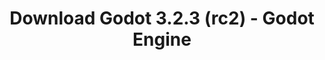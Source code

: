 ---
# Generated by /scripts/js/download_archive_generator !!! do not edit by hand !!!
title: 'Download Godot 3.2.3 (rc2) - Godot Engine'
type: 'download/archive'
name: '3.2.3'
flavor: 'rc2'
release_date: '2020-07-28T03:00:00-00:00'
release_notes: '/article/release-candidate-godot-3-2-3-rc-2/'
links:
  android.apk:
    name: 'android.apk'
    title: 'Android'
    caption: 'Universal APK (ARM64 + ARMv7 + x86_64 + x86)'
    tags:
      - 'APK download'
      - 'ARM64/v7'
      - 'x86 (64 & 32 bit)'
    hosts:
      github_builds:
        regular: 'https://github.com/godotengine/godot-builds/releases/download/3.2.3-rc2/Godot_v3.2.3-rc2_android_editor.apk'
        mono: '#'
      github:
        regular: 'https://github.com/godotengine/godot/releases/download/3.2.3-rc2/Godot_v3.2.3-rc2_android_editor.apk'
        mono: '#'
  macos.universal:
    name: 'macos.universal'
    title: 'macOS'
    caption: 'Universal (x86_64 + Apple Silicon)'
    tags:
      - 'Intel/Apple Silicon'
      - '64 bit'
    hosts:
      github_builds:
        regular: 'https://github.com/godotengine/godot-builds/releases/download/3.2.3-rc2/Godot_v3.2.3-rc2_osx.universal.zip'
        mono: 'https://github.com/godotengine/godot-builds/releases/download/3.2.3-rc2/Godot_v3.2.3-rc2_mono_osx.universal.zip'
      github:
        regular: 'https://github.com/godotengine/godot/releases/download/3.2.3-rc2/Godot_v3.2.3-rc2_osx.universal.zip'
        mono: 'https://github.com/godotengine/godot/releases/download/3.2.3-rc2/Godot_v3.2.3-rc2_mono_osx.universal.zip'
  windows.64:
    name: 'windows.64'
    title: 'Windows'
    caption: 'Standard (x86_64)'
    tags:
      - '64 bit'
    hosts:
      github_builds:
        regular: 'https://github.com/godotengine/godot-builds/releases/download/3.2.3-rc2/Godot_v3.2.3-rc2_win64.exe.zip'
        mono: 'https://github.com/godotengine/godot-builds/releases/download/3.2.3-rc2/Godot_v3.2.3-rc2_mono_win64.zip'
      github:
        regular: 'https://github.com/godotengine/godot/releases/download/3.2.3-rc2/Godot_v3.2.3-rc2_win64.exe.zip'
        mono: 'https://github.com/godotengine/godot/releases/download/3.2.3-rc2/Godot_v3.2.3-rc2_mono_win64.zip'
  linux_server.headless.64:
    name: 'linux_server.headless.64'
    title: 'Linux Server'
    caption: 'Headless (x86_64)'
    tags:
      - '64 bit'
      - 'Headless'
    hosts:
      github_builds:
        regular: 'https://github.com/godotengine/godot-builds/releases/download/3.2.3-rc2/Godot_v3.2.3-rc2_linux_headless.64.zip'
        mono: 'https://github.com/godotengine/godot-builds/releases/download/3.2.3-rc2/Godot_v3.2.3-rc2_mono_linux_headless_64.zip'
      github:
        regular: 'https://github.com/godotengine/godot/releases/download/3.2.3-rc2/Godot_v3.2.3-rc2_linux_headless.64.zip'
        mono: 'https://github.com/godotengine/godot/releases/download/3.2.3-rc2/Godot_v3.2.3-rc2_mono_linux_headless_64.zip'
  web:
    name: 'web'
    title: 'Web editor'
    caption: ''
    tags:
      - 'Self-hosted'
      - 'Cross-platform'
    hosts:
      github_builds:
        regular: 'https://github.com/godotengine/godot-builds/releases/download/3.2.3-rc2/Godot_v3.2.3-rc2_web_editor.zip'
        mono: '#'
      github:
        regular: 'https://github.com/godotengine/godot/releases/download/3.2.3-rc2/Godot_v3.2.3-rc2_web_editor.zip'
        mono: '#'
  linux.64:
    name: 'linux.64'
    title: 'Linux'
    caption: 'Standard (x86_64)'
    tags:
      - '64 bit'
    hosts:
      github_builds:
        regular: 'https://github.com/godotengine/godot-builds/releases/download/3.2.3-rc2/Godot_v3.2.3-rc2_x11.64.zip'
        mono: 'https://github.com/godotengine/godot-builds/releases/download/3.2.3-rc2/Godot_v3.2.3-rc2_mono_x11_64.zip'
      github:
        regular: 'https://github.com/godotengine/godot/releases/download/3.2.3-rc2/Godot_v3.2.3-rc2_x11.64.zip'
        mono: 'https://github.com/godotengine/godot/releases/download/3.2.3-rc2/Godot_v3.2.3-rc2_mono_x11_64.zip'
  linux.32:
    name: 'linux.32'
    title: 'Linux'
    caption: 'Standard (x86)'
    tags:
      - '32 bit'
    hosts:
      github_builds:
        regular: 'https://github.com/godotengine/godot-builds/releases/download/3.2.3-rc2/Godot_v3.2.3-rc2_x11.32.zip'
        mono: 'https://github.com/godotengine/godot-builds/releases/download/3.2.3-rc2/Godot_v3.2.3-rc2_mono_x11_32.zip'
      github:
        regular: 'https://github.com/godotengine/godot/releases/download/3.2.3-rc2/Godot_v3.2.3-rc2_x11.32.zip'
        mono: 'https://github.com/godotengine/godot/releases/download/3.2.3-rc2/Godot_v3.2.3-rc2_mono_x11_32.zip'
  windows.32:
    name: 'windows.32'
    title: 'Windows'
    caption: 'Standard (x86)'
    tags:
      - '32 bit'
    hosts:
      github_builds:
        regular: 'https://github.com/godotengine/godot-builds/releases/download/3.2.3-rc2/Godot_v3.2.3-rc2_win32.exe.zip'
        mono: 'https://github.com/godotengine/godot-builds/releases/download/3.2.3-rc2/Godot_v3.2.3-rc2_mono_win32.zip'
      github:
        regular: 'https://github.com/godotengine/godot/releases/download/3.2.3-rc2/Godot_v3.2.3-rc2_win32.exe.zip'
        mono: 'https://github.com/godotengine/godot/releases/download/3.2.3-rc2/Godot_v3.2.3-rc2_mono_win32.zip'
  linux_server.64:
    name: 'linux_server.64'
    title: 'Linux Server'
    caption: 'Standard (x86_64)'
    tags:
      - '64 bit'
    hosts:
      github_builds:
        regular: 'https://github.com/godotengine/godot-builds/releases/download/3.2.3-rc2/Godot_v3.2.3-rc2_linux_server.64.zip'
        mono: 'https://github.com/godotengine/godot-builds/releases/download/3.2.3-rc2/Godot_v3.2.3-rc2_mono_linux_server_64.zip'
      github:
        regular: 'https://github.com/godotengine/godot/releases/download/3.2.3-rc2/Godot_v3.2.3-rc2_linux_server.64.zip'
        mono: 'https://github.com/godotengine/godot/releases/download/3.2.3-rc2/Godot_v3.2.3-rc2_mono_linux_server_64.zip'
  aar_library:
    name: 'aar_library'
    title: 'AAR library'
    caption: ''
    tags:
      - 'Android plugins'
      - 'Java'
      - 'Kotlin'
    hosts:
      github_builds:
        regular: 'https://github.com/godotengine/godot-builds/releases/download/3.2.3-rc2/godot-lib.3.2.3.rc2.release.aar'
        mono: 'https://github.com/godotengine/godot-builds/releases/download/3.2.3-rc2/godot-lib.3.2.3.rc2.mono.release.aar'
      github:
        regular: 'https://github.com/godotengine/godot/releases/download/3.2.3-rc2/godot-lib.3.2.3.rc2.release.aar'
        mono: 'https://github.com/godotengine/godot/releases/download/3.2.3-rc2/godot-lib.3.2.3.rc2.mono.release.aar'
  templates:
    name: 'templates'
    title: 'Export templates'
    caption: ''
    tags:
      - 'Used to export your games to all supported platforms'
    hosts:
      github_builds:
        regular: 'https://github.com/godotengine/godot-builds/releases/download/3.2.3-rc2/Godot_v3.2.3-rc2_export_templates.tpz'
        mono: 'https://github.com/godotengine/godot-builds/releases/download/3.2.3-rc2/Godot_v3.2.3-rc2_mono_export_templates.tpz'
      github:
        regular: 'https://github.com/godotengine/godot/releases/download/3.2.3-rc2/Godot_v3.2.3-rc2_export_templates.tpz'
        mono: 'https://github.com/godotengine/godot/releases/download/3.2.3-rc2/Godot_v3.2.3-rc2_mono_export_templates.tpz'
primaryPlatforms:
  - 'android.apk'
  - 'macos.universal'
  - 'windows.64'
  - 'linux_server.headless.64'
  - 'web'
  - 'templates'
---